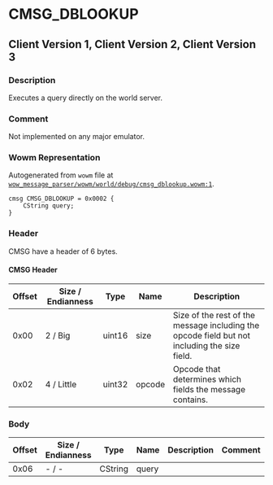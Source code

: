 # CMSG_DBLOOKUP

## Client Version 1, Client Version 2, Client Version 3

### Description

Executes a query directly on the world server.

### Comment

Not implemented on any major emulator.

### Wowm Representation

Autogenerated from `wowm` file at [`wow_message_parser/wowm/world/debug/cmsg_dblookup.wowm:1`](https://github.com/gtker/wow_messages/tree/main/wow_message_parser/wowm/world/debug/cmsg_dblookup.wowm#L1).
```rust,ignore
cmsg CMSG_DBLOOKUP = 0x0002 {
    CString query;
}
```
### Header

CMSG have a header of 6 bytes.

#### CMSG Header

| Offset | Size / Endianness | Type   | Name   | Description |
| ------ | ----------------- | ------ | ------ | ----------- |
| 0x00   | 2 / Big           | uint16 | size   | Size of the rest of the message including the opcode field but not including the size field.|
| 0x02   | 4 / Little        | uint32 | opcode | Opcode that determines which fields the message contains.|

### Body

| Offset | Size / Endianness | Type | Name | Description | Comment |
| ------ | ----------------- | ---- | ---- | ----------- | ------- |
| 0x06 | - / - | CString | query |  |  |


